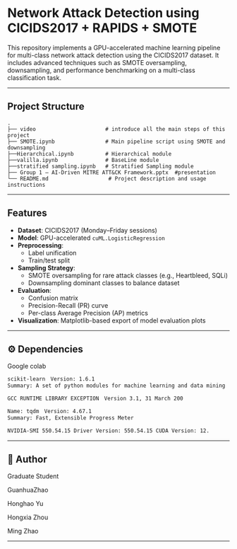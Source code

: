 # Network Attack Detection using CICIDS2017 + RAPIDS + SMOTE

This repository implements a GPU-accelerated machine learning pipeline for multi-class network attack detection using the CICIDS2017 dataset. It includes advanced techniques such as SMOTE oversampling, downsampling, and performance benchmarking on a multi-class classification task.

---

## Project Structure

```
.
├── video                      # introduce all the main steps of this project
├── SMOTE.ipynb                # Main pipeline script using SMOTE and downsampling
├──Hierarchical.ipynb          # Hierarchical module
├──valilla.ipynb               # BaseLine module
├──stratified sampling.ipynb   # Stratified Sampling module
├── Group 1 – AI-Driven MITRE ATT&CK Framework.pptx  #presentation
└── README.md                   # Project description and usage instructions
```

---

##  Features

- **Dataset**: CICIDS2017 (Monday–Friday sessions)
- **Model**: GPU-accelerated `cuML.LogisticRegression`
- **Preprocessing**:
  - Label unification
  - Train/test split
- **Sampling Strategy**:
  - SMOTE oversampling for rare attack classes (e.g., Heartbleed, SQLi)
  - Downsampling dominant classes to balance dataset
- **Evaluation**:
  - Confusion matrix
  - Precision-Recall (PR) curve
  - Per-class Average Precision (AP) metrics
- **Visualization**: Matplotlib-based export of model evaluation plots

---

## ⚙️ Dependencies

Google colab

```bash
scikit-learn　Version: 1.6.1
Summary: A set of python modules for machine learning and data mining

GCC RUNTIME LIBRARY EXCEPTION　Version 3.1, 31 March 200

Name: tqdm　Version: 4.67.1
Summary: Fast, Extensible Progress Meter

NVIDIA-SMI 550.54.15 Driver Version: 550.54.15 CUDA Version: 12.
```


---

## 👤 Author

Graduate Student

GuanhuaZhao

Honghao Yu

Hongxia Zhou

Ming Zhao

---